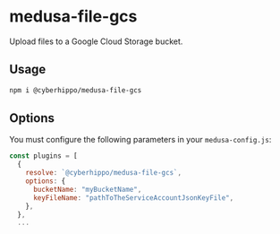 # medusa-file-gcs

Upload files to a Google Cloud Storage bucket.

## Usage

```bash
npm i @cyberhippo/medusa-file-gcs
```

## Options

You must configure the following parameters in your `medusa-config.js`:

```js
const plugins = [
  {
    resolve: `@cyberhippo/medusa-file-gcs`,
    options: {
      bucketName: "myBucketName",
      keyFileName: "pathToTheServiceAccountJsonKeyFile",
    },
  },
  ...
```
